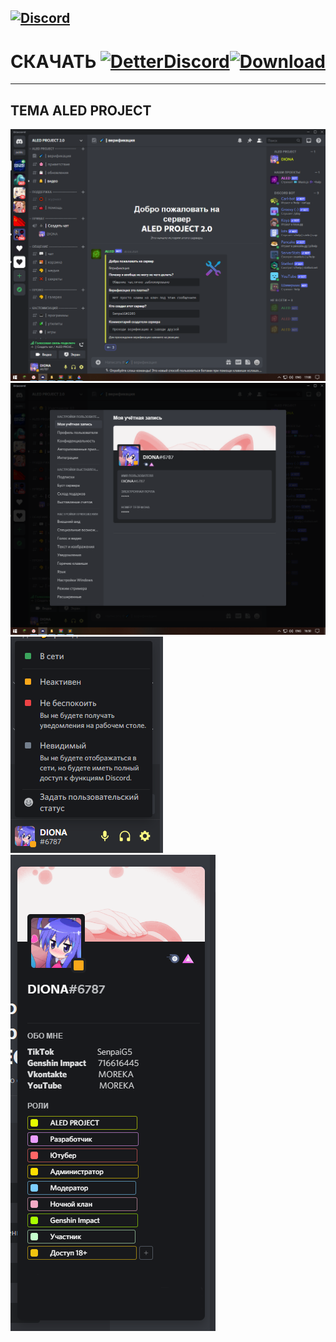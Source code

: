 [![Discord](https://img.shields.io/badge/discord-ALEDPROJECT-purple?style=for-the-badge)](https://discord.gg/rQHRex2)
---
# СКАЧАТЬ [![DetterDiscord](https://img.shields.io/badge/Скачать-BETTERDISCORD-black?style=for-the-badge)](https://github.com/BetterDiscord/Installer/releases/latest/download/BetterDiscord-Windows.exe)[![Download](https://img.shields.io/badge/Скачать-ТЕМУ-black?style=for-the-badge)](https://github.com/ALEDPROJECT/ALED-PROJECT/releases/download/14.7/aledproject.theme.css)
---
## ТЕМА ALED PROJECT 
![](theme.png) ![](settings.png) ![](statusmenu.png) ![](profile.png)
